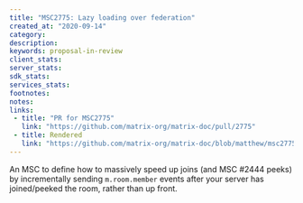 ```yaml
---
title: "MSC2775: Lazy loading over federation"
created_at: "2020-09-14"
category:
description:
keywords: proposal-in-review
client_stats:
server_stats:
sdk_stats:
services_stats:
footnotes:
notes:
links:
 - title: "PR for MSC2775"
   link: "https://github.com/matrix-org/matrix-doc/pull/2775"
 - title: Rendered
   link: "https://github.com/matrix-org/matrix-doc/blob/matthew/msc2775/proposals/2775-lazy-loading-over-federation.md"
---
```


An MSC to define how to massively speed up joins (and MSC #2444 peeks) by incrementally sending `m.room.member` events after your server has joined/peeked the room, rather than up front.

